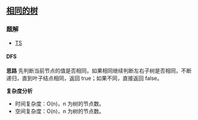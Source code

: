 ## [相同的树](https://leetcode.cn/problems/same-tree/)
### 题解
+ [TS](../../ts/128/100.ts)

#### DFS
**思路**
先判断当前节点的值是否相同，如果相同继续判断左右子树是否相同，不断递归，直到叶子结点相同，返回 true；如果不同，直接返回 false。

**复杂度分析**
+ 时间复杂度：O(n)，n 为树的节点数。
+ 空间复杂度：O(n)，n 为树的节点数。